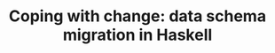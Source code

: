 ---
title: ! 'Coping with change: data schema migration in Haskell'
url-video: https://skillsmatter.com/skillscasts/5758-coping-with-change-data-schema-migration-in-haskell
authors:
- Chris Dornan
- Adam Gundry
type: presentation
tags:
- database migrations
doHaskell-type: video lecture
dohaskell-collections:
- Skills Matter Haskell eXchange 2014
dohaskell-year: 2014
---